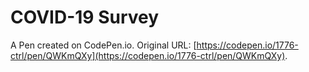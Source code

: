 # COVID-19 Survey

A Pen created on CodePen.io. Original URL: [https://codepen.io/1776-ctrl/pen/QWKmQXy](https://codepen.io/1776-ctrl/pen/QWKmQXy).



